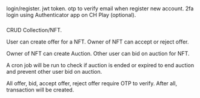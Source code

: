 ###

login/register.
jwt token.
otp to verify email when register new account.
2fa login using Authenticator app on CH Play (optional).

###

CRUD Collection/NFT.

User can create offer for a NFT. 
Owner of NFT can accept or reject offer.

Owner of NFT can create Auction.
Other user can bid on auction for NFT.

A cron job will be run to check if auction is ended or expired to end auction and prevent other user bid on auction.

All offer, bid, accept offer, reject offer require OTP to verify.
After all, transaction will be created. 